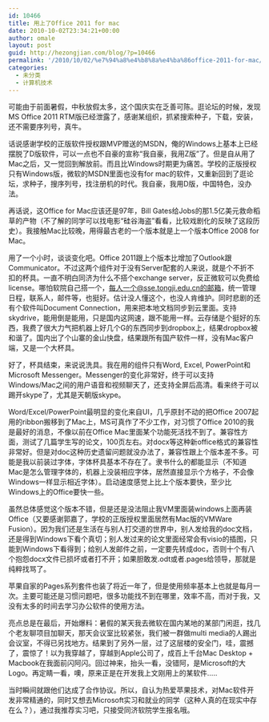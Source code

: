 ```yaml
---
id: 10466
title: 用上了Office 2011 for mac
date: 2010-10-02T23:34:21+00:00
author: omale
layout: post
guid: http://hezongjian.com/blog/?p=10466
permalink: '/2010/10/02/%e7%94%a8%e4%b8%8a%e4%ba%86office-2011-for-mac/'
categories:
  - 未分类
  - 计算机技术
---
```

可能由于前面暑假，中秋放假太多，这个国庆实在乏善可陈。逛论坛的时候，发现MS Office 2011 RTM版已经泄露了，感谢某组织，抓紧搜索种子，下载，安装，还不需要序列号，真牛。

话说感谢学校的正版软件授权跟MVP赠送的MSDN，俺的Windows上基本上已经摆脱了D版软件，可以一点也不自豪的宣称&ldquo;我自豪，我用Z版&rdquo;了。但是自从用了Mac之后，又一觉回到解放前。而且比Windows时期更为痛苦。学校的正版授权只有Windows版，微软的MSDN里面也没有for mac的软件，又重新回到了逛论坛，求种子，搜序列号，找注册机的时代。我自豪，我用D版，中国特色，没办法。

再话说，这Office for Mac应该还是97年，Bill Gates给Jobs的那1.5亿美元救命稻草的产物（不了解的同学可以找电影&ldquo;硅谷海盗&rdquo;看看，比较戏剧化的反映了这段历史）。我接触Mac比较晚，用得最古老的一个版本就是上一个版本Office 2008 for Mac。

用了一个小时，谈谈变化吧。Office 2011跟上个版本比增加了Outlook跟Communicator。不过这两个组件对于没有Server配套的人来说，就是个不折不扣的杯具。一直不明白同济为什么不搭个exchange server，反正微软可以免费给license。哪怕软院自己搭一个，每人一个@sse.tongji.edu.cn的邮箱，统一管理日程，联系人，邮件等，也挺好。估计没人懂这个，也没人肯维护。同时悲剧的还有个软件叫Document Connection，用来把本地文档同步到云里面。支持skydrive，能用倒是能用，只是国内这网速，跟不能用一样。云存储是个挺好的东西，我费了很大力气把机器上好几个G的东西同步到dropbox上，结果dropbox被和谐了。国内出了个山寨的金山快盘，结果跟所有国产软件一样，没有Mac客户端，又是一个大杯具。

好了，杯具结束，来说说洗具。我在用的组件只有Word, Excel, PowerPoint和Microsoft Messenger。Messenger的变化非常好，终于可以支持Windows/Mac之间的用户语音和视频聊天了，还支持全屏后高清。看来终于可以踢开skype了，尤其是天朝版skype。

Word/Excel/PowerPoint最明显的变化来自UI，几乎原封不动的把Office 2007起用的ribbon搬移到了Mac上，MS可真作了不少工作，对习惯了Office 2010的我是最好的消息，不像以前在Office Mac里面某个功能死活找不到了。兼容性方面，测试了几篇学生写的论文，100页左右。对docx等这种新office格式的兼容性非常好。但是对doc这种历史遗留问题就没办法了，兼容性跟上个版本差不多。可能是我以前装过字体，字体杯具基本不存在了。隶书什么的都能显示（不知道Mac是怎么管理字体的，机器上没装相应字体，居然直接显示个方格子，不会像Windows一样显示相近字体）。启动速度感觉上比上个版本要快，至少比Windows上的Office要快一些。

虽然总体感觉这个版本不错，但是还是没法阻止我VM里面装windows上面再装Office（又要感谢郭嘉了，学校的正版授权里面居然有Mac版的VMWare Fusion）。因为我们还是生活在与别人打交道的世界中，别人发给我的doc文档，还是得到Windows下看个真切；别人发过来的论文里面经常会有visio的插图，只能到Windows下看得到；给别人发邮件之前，一定要先转成doc，否则十个有八个抱怨docx文件已损坏或者打不开；如果胆敢发.odt或者.pages给领导，那就是纯粹找骂了。

苹果自家的Pages系列套件也装了将近一年了，但是使用频率基本上也就是每月一次。主要可能还是习惯问题吧，很多功能找不到在哪里，效率不高，而对于我，又没有太多的时间去学习办公软件的使用方法。

亮点总是在最后，开始爆料：暑假的某天我去微软在国内某地的某部门闲逛，找几个老友聊项目加聊天，那天会议室比较紧张，我们被一群做multi media的人踢出会议室，不得已另找地方。结果到了另外一层，过了这层楼的安全门，哇，震撼了，震惊了！以为我穿越了，穿越到Apple公司了，成百上千台Mac Desktop + Macbook在我面前闪阿闪。回过神来，抬头一看，没错阿，是Microsoft的大Logo。再定睛一看，噢，原来正是在开发我上文刚用上的某软件&#8230;..

当时瞬间就跟他们达成了合作协议。所以，自认为热爱苹果技术，对Mac软件开发非常精通的，同时又想去Microsoft实习和就业的同学（这种人真的在现实中存在么？），通过我推荐实习吧，只接受同济软院学生报名哦。

<meta charset="utf-8" />